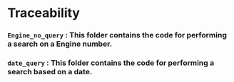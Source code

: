 # Traceability

### <code>Engine_no_query</code> : This folder contains the code for performing a search on a Engine number.
### <code>date_query</code> : This folder contains the code for performing a search based on a date.
